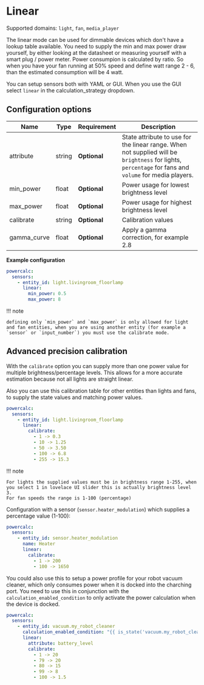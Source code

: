# Linear

Supported domains: `light`, `fan`, `media_player`

The linear mode can be used for dimmable devices which don't have a lookup table available.
You need to supply the min and max power draw yourself, by either looking at the datasheet or measuring yourself with a smart plug / power meter.
Power consumpion is calculated by ratio. So when you have your fan running at 50% speed and define watt range 2 - 6, than the estimated consumption will be 4 watt.

You can setup sensors both with YAML or GUI.
When you use the GUI select `linear` in the calculation_strategy dropdown.

## Configuration options

| Name        | Type   | Requirement  | Description                                                                                                                                           |
| ----------- | ------ | ------------ | ----------------------------------------------------------------------------------------------------------------------------------------------------- |
| attribute   | string | **Optional** | State attribute to use for the linear range. When not supplied will be `brightness` for lights, `percentage` for fans and `volume` for media players. |
| min_power   | float  | **Optional** | Power usage for lowest brightness level                                                                                                               |
| max_power   | float  | **Optional** | Power usage for highest brightness level                                                                                                              |
| calibrate   | string | **Optional** | Calibration values                                                                                                                                    |
| gamma_curve | float  | **Optional** | Apply a gamma correction, for example 2.8                                                                                                             |

**Example configuration**

```yaml
powercalc:
  sensors:
    - entity_id: light.livingroom_floorlamp
      linear:
        min_power: 0.5
        max_power: 8
```

!!! note

    defining only `min_power` and `max_power` is only allowed for light and fan entities, when you are using another entity (for example a `sensor` or `input_number`) you must use the calibrate mode.

## Advanced precision calibration

With the `calibrate` option you can supply more than one power value for multiple brightness/percentage levels.
This allows for a more accurate estimation because not all lights are straight linear.

Also you can use this calibration table for other entities than lights and fans, to supply the state values and matching power values.

```yaml
powercalc:
  sensors:
    - entity_id: light.livingroom_floorlamp
      linear:
        calibrate:
          - 1 -> 0.3
          - 10 -> 1.25
          - 50 -> 3.50
          - 100 -> 6.8
          - 255 -> 15.3
```

!!! note

    For lights the supplied values must be in brightness range 1-255, when you select 1 in lovelace UI slider this is actually brightness level 3.
    For fan speeds the range is 1-100 (percentage)

Configuration with a sensor (`sensor.heater_modulation`) which supplies a percentage value (1-100):

```yaml
powercalc:
  sensors:
    - entity_id: sensor.heater_modulation
      name: Heater
      linear:
        calibrate:
          - 1 -> 200
          - 100 -> 1650
```

You could also use this to setup a power profile for your robot vacuum cleaner, which only consumes power when it is docked into the charching port. You need to use this in conjunction with the `calculation_enabled_condition` to only activate the power calculation when the device is docked.

```yaml
powercalc:
  sensors:
    - entity_id: vacuum.my_robot_cleaner
      calculation_enabled_condition: "{{ is_state('vacuum.my_robot_cleaner', 'docked') }}"
      linear:
        attribute: battery_level
        calibrate:
          - 1 -> 20
          - 79 -> 20
          - 80 -> 15
          - 99 -> 8
          - 100 -> 1.5
```
